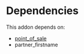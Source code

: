 # Dependencies

This addon depends on:

- [point_of_sale](../../odoo-bringout-oca-ocb-point_of_sale)
- partner_firstname
